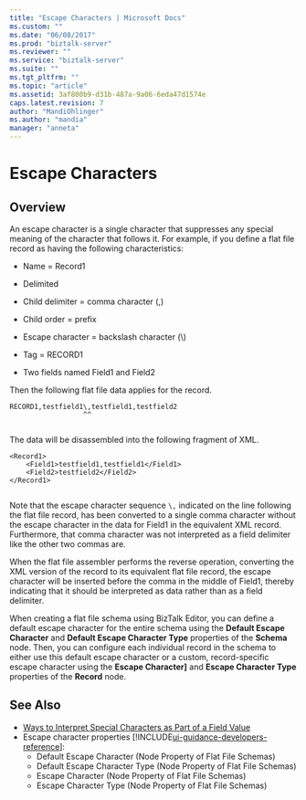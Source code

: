 ```yaml
---
title: "Escape Characters | Microsoft Docs"
ms.custom: ""
ms.date: "06/08/2017"
ms.prod: "biztalk-server"
ms.reviewer: ""
ms.service: "biztalk-server"
ms.suite: ""
ms.tgt_pltfrm: ""
ms.topic: "article"
ms.assetid: 3af800b9-d31b-487a-9a06-6eda47d1574e
caps.latest.revision: 7
author: "MandiOhlinger"
ms.author: "mandia"
manager: "anneta"
---
```

# Escape Characters

## Overview
An escape character is a single character that suppresses any special meaning of the character that follows it. For example, if you define a flat file record as having the following characteristics:  
  
-   Name = Record1  
  
-   Delimited  
  
-   Child delimiter = comma character (,)  
  
-   Child order = prefix  
  
-   Escape character = backslash character (\\)  
  
-   Tag = RECORD1  
  
-   Two fields named Field1 and Field2  
  
 Then the following flat file data applies for the record.  
  
```  
RECORD1,testfield1\,testfield1,testfield2  
                  ^^  
  
```  
  
 The data will be disassembled into the following fragment of XML.  
  
```  
<Record1>  
    <Field1>testfield1,testfield1</Field1>  
    <Field2>testfield2</Field2>  
</Record1>  
  
```  
  
 Note that the escape character sequence `\,` indicated on the line following the flat file record, has been converted to a single comma character without the escape character in the data for Field1 in the equivalent XML record. Furthermore, that comma character was not interpreted as a field delimiter like the other two commas are.  
  
 When the flat file assembler performs the reverse operation, converting the XML version of the record to its equivalent flat file record, the escape character will be inserted before the comma in the middle of Field1, thereby indicating that it should be interpreted as data rather than as a field delimiter.  
  
 When creating a flat file schema using BizTalk Editor, you can define a default escape character for the entire schema using the **Default Escape Character** and **Default Escape Character Type** properties of the **Schema** node. Then, you can configure each individual record in the schema to either use this default escape character or a custom, record-specific escape character using the **Escape Character]** and **Escape Character Type** properties of the **Record** node.  
  
## See Also  
- [Ways to Interpret Special Characters as Part of a Field Value](../core/ways-to-interpret-special-characters-as-part-of-a-field-value.md)  
- Escape character properties  [!INCLUDE[ui-guidance-developers-reference](../includes/ui-guidance-developers-reference.md)]:  
    - Default Escape Character (Node Property of Flat File Schemas)
    - Default Escape Character Type (Node Property of Flat File Schemas)
    - Escape Character (Node Property of Flat File Schemas)  
    - Escape Character Type (Node Property of Flat File Schemas)